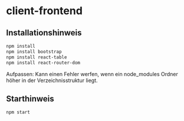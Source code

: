 # client-frontend

## Installationshinweis

```txt
npm install 
npm install bootstrap
npm install react-table
npm install react-router-dom
```
Aufpassen: Kann einen Fehler werfen, wenn ein node_modules Ordner höher in der
Verzeichnisstruktur liegt.

## Starthinweis

```txt
npm start
```
